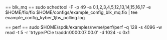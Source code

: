 == blk_mq  ==
sudo schedtool -F -p 49 -a 0,1,2,3,4,5,12,13,14,15,16,17 -e $HOME/fio/fio $HOME/configs/example_config_blk_mq.fio | tee example_config_kyber_1jbs_polling.log


== perf ==
sudo $HOME/spdk/examples/nvme/perf/perf -q 128 -s 4096 -w read -t 5 -r 'trtype:PCIe traddr:0000:07:00.0' -d 1024 -c 0x1
